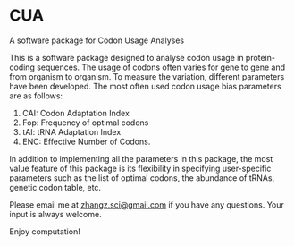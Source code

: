 # CUA
A software package for Codon Usage Analyses

This is a software package designed to analyse codon usage in protein-coding sequences. The usage of codons often varies for gene to gene and from organism to organism. To measure the variation, different parameters have been developed. The most often used codon usage bias parameters are as follows:
1. CAI: Codon Adaptation Index
2. Fop: Frequency of optimal codons
3. tAI: tRNA Adaptation Index
4. ENC: Effective Number of Codons.

In addition to implementing all the parameters in this package, the most value feature of this package is its flexibility in specifying user-specific parameters such as the list of optimal codons, the abundance of tRNAs, genetic codon table, etc.

Please email me at zhangz.sci@gmail.com if you have any questions. Your input is always welcome.

Enjoy computation!
